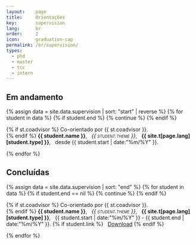 ```yaml
---
layout:    page
title:     Orientações
key:       supervision
lang:      br
order:     2
icon:      graduation-cap
permalink: /br/supervision/
types:
  - phd
  - master
  - tcc
  - intern
---
```


## Em andamento

<div class="row students"> <div class="col-xs-12">
{% assign data = site.data.supervision | sort: "start" | reverse %}
{% for student in data %}
{% if student.end %} {% continue %} {% endif %}
<p class="student">
  {% if st.coadvisor %}
  Co-orientado por {{ st.coadvisor }}. <br>
  {% endif %}
  <strong> {{ student.name }}</strong>, &nbsp;
  <em style="font-variant: small-caps"> {{ student.theme }}</em>, &nbsp;
  <strong>{{ site.t[page.lang][student.type] }}</strong>, &nbsp;
  desde {{ student.start | date:"%m/%Y" }}.
</p>
{% endfor %}
</div> </div>

## Concluídas

<div class="row students"> <div class="col-xs-12">
{% assign data = site.data.supervision | sort: "end" %}
{% for student in data %}
{% if student.end == nil %} {% continue %} {% endif %}
<p class="student">
  {% if st.coadvisor %}
  Co-orientado por {{ st.coadvisor }}. <br>
  {% endif %}
  <strong> {{ student.name }}</strong>, &nbsp;
  <em style="font-variant: small-caps"> {{ student.theme }}</em>, &nbsp;
  <strong>{{ site.t[page.lang][student.type] }}</strong>, &nbsp;
  {{ student.start | date:"%m/%Y" }} - {{ student.end | date:"%m/%Y" }}.
  {% if student.link %}
  &nbsp;
  <a href="{{ site.baseurl }}/assets/{{ student.link }}">Download</a>
  {% endif %}
</p>
{% endfor %}
</div> </div>
